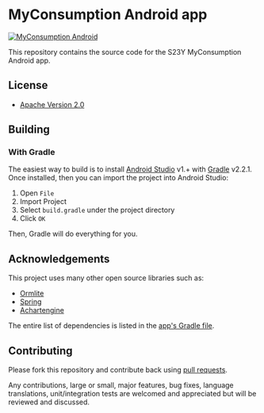 # MyConsumption Android app

[![MyConsumption Android](https://dl.dropboxusercontent.com/u/22987083/banner-myconsumption-android%20v2.png)](http://s23y.org)

This repository contains the source code for the S23Y MyConsumption Android app.

## License

* [Apache Version 2.0](http://www.apache.org/licenses/LICENSE-2.0.html)

## Building

### With Gradle

The easiest way to build is to install [Android Studio](https://developer.android.com/sdk/index.html) v1.+
with [Gradle](https://www.gradle.org/) v2.2.1.
Once installed, then you can import the project into Android Studio:

1. Open `File`
2. Import Project
3. Select `build.gradle` under the project directory
4. Click `OK`

Then, Gradle will do everything for you.

## Acknowledgements

This project uses many other open source libraries such as:

* [Ormlite](https://github.com/j256/ormlite-android)
* [Spring](https://github.com/spring-projects/spring-framework)
* [Achartengine](https://code.google.com/p/achartengine/)

The entire list of dependencies
is listed in the [app's Gradle file](https://github.com/S23Y/myconsumption-android/blob/master/app/build.gradle).

## Contributing

Please fork this repository and contribute back using
[pull requests](https://github.com/S23Y/myconsumption-android/pulls).

Any contributions, large or small, major features, bug fixes, language translations, 
unit/integration tests are welcomed and appreciated
but will be reviewed and discussed.